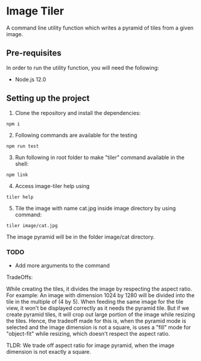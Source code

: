 <!--
title: 'Image Tiler'
description: 'Command Line utility to write a "pyramid" of tiles which can be used for zoom application'
framework: v1
language: nodeJS
authorLink: 'https://github.com/lujaw'
authorName: 'Luja Shrestha'
-->

# Image Tiler

A command line utility function which writes a pyramid of tiles from a given image.

## Pre-requisites

In order to run the utility function, you will need the following:

- Node.js 12.0

## Setting up the project

1. Clone the repository and install the dependencies:

```
npm i
```

2. Following commands are available for the testing

```
npm run test
```

3. Run following in root folder to make "tiler" command available in the shell:

```
npm link
```

4. Access image-tiler help using

```
tiler help
```

5. Tile the image with name cat.jpg inside image directory by using command:

```
tiler image/cat.jpg
```

The image pyramid will be in the folder image/cat directory.

### TODO

- Add more arguments to the command

TradeOffs:

While creating the tiles, it divides the image by respecting the aspect ratio.
For example: An image with dimension 1024 by 1280 will be divided into the tile in the multiple
of (4 by 5).
When feeding the same image for the tile view, it won't be displayed correctly as it needs
the pyramid tile. But if we create pyramid tiles, it will crop out large portion of the image while
resizing the tiles.
Hence, the tradeoff made for this is, when the pyramid mode is selected and the image dimension is not
a square, is uses a "fill" mode for "object-fit" while resizing, which doesn't respect the aspect ratio.

TLDR: We trade off aspect ratio for image pyramid, when the image dimension is not exactly a square.
